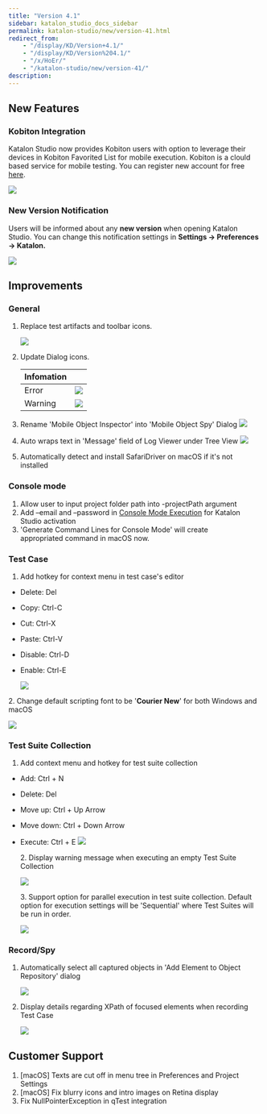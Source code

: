 ```yaml
---
title: "Version 4.1"
sidebar: katalon_studio_docs_sidebar
permalink: katalon-studio/new/version-41.html
redirect_from:
    - "/display/KD/Version+4.1/"
    - "/display/KD/Version%204.1/"
    - "/x/HoEr/"
    - "/katalon-studio/new/version-41/"
description:
---
```

New Features
------------

### Kobiton Integration

Katalon Studio now provides Kobiton users with option to leverage their devices in Kobiton Favorited List for mobile execution. Kobiton is a clould based service for mobile testing. You can register new account for free [here](https://portal-test.kobiton.com/login).

![](../../images/katalon-studio/new/version-41/image2016-10-3-153A483A30.png)

### New Version Notification

Users will be informed about any **new version** when opening Katalon Studio. You can change this notification settings in **Settings -> Preferences -> Katalon.**

![](../../images/katalon-studio/new/version-41/image2016-10-3-153A393A56.png)

Improvements
------------

### General

1.  Replace test artifacts and toolbar icons.

    ![](../../images/katalon-studio/new/version-41/image2016-10-3-153A553A41.png)


2.  Update Dialog icons.

    | Infomation |  |
    | --- | --- |
    | Error | ![](../../images/katalon-studio/new/version-41/image2016-10-3-153A593A52.png) |
    | Warning | ![](../../images/katalon-studio/new/version-41/image2016-10-3-163A03A53.png) |

3.  Rename 'Mobile Object Inspector' into 'Mobile Object Spy' Dialog
    ![](../../images/katalon-studio/new/version-41/image2016-10-3-113A353A10.png)


4.  Auto wraps text in 'Message' field of Log Viewer under Tree View
    ![](../../images/katalon-studio/new/version-41/image2016-10-3-143A133A26.png)


5.  Automatically detect and install SafariDriver on macOS if it's not installed

### Console mode

1.  Allow user to input project folder path into -projectPath argument
2.  Add –email and –password in [Console Mode Execution](/display/KD/Console+Mode+Execution) for Katalon Studio activation
3.  'Generate Command Lines for Console Mode' will create appropriated command in macOS now.

### Test Case

1.  Add hotkey for context menu in test case's editor

*   Delete: Del
*   Copy: Ctrl-C
*   Cut: Ctrl-X
*   Paste: Ctrl-V
*   Disable: Ctrl-D
*   Enable: Ctrl-E

    ![](../../images/katalon-studio/new/version-41/image2016-10-3-123A403A8.png)

2\. Change default scripting font to be '**Courier New**' for both Windows and macOS

![](../../images/katalon-studio/new/version-41/image2016-10-2-163A453A23.png)

### Test Suite Collection

1.  Add context menu and hotkey for test suite collection

*   Add: Ctrl + N
*   Delete: Del
*   Move up: Ctrl + Up Arrow
*   Move down: Ctrl + Down Arrow
*   Execute: Ctrl + E
    ![](../../images/katalon-studio/new/version-41/image2016-10-3-123A403A34.png)

    2\. Display warning message when executing an empty Test Suite Collection

    ![](../../images/katalon-studio/new/version-41/image2016-10-3-173A83A45.png)

    3\. Support option for parallel execution in test suite collection. Default option for execution settings will be 'Sequential' where Test Suites will be run in order.

    ![](../../images/katalon-studio/new/version-41/image2016-10-3-143A143A23.png)

### Record/Spy

1.  Automatically select all captured objects in 'Add Element to Object Repository' dialog

    ![](../../images/katalon-studio/new/version-41/image2016-10-3-133A133A38.png)


2.  Display details regarding XPath of focused elements when recording Test Case

    ![](../../images/katalon-studio/new/version-41/image2016-10-3-123A423A55.png)

Customer Support
----------------

1.  \[macOS\] Texts are cut off in menu tree in Preferences and Project Settings
2.  \[macOS\] Fix blurry icons and intro images on Retina display
3.  Fix NullPointerException in qTest integration